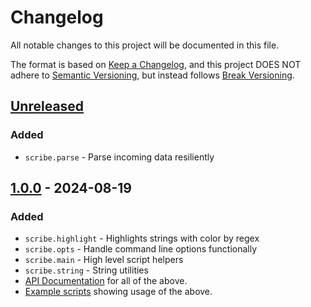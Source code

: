 # Changelog

All notable changes to this project will be documented in this file.

The format is based on [Keep a Changelog](https://keepachangelog.com/en/1.1.0/),
and this project DOES NOT adhere to [Semantic Versioning](https://semver.org/spec/v2.0.0.html),
but instead follows [Break Versioning](https://www.taoensso.com/break-versioning).

## [Unreleased]

### Added

* `scribe.parse` - Parse incoming data resiliently

## [1.0.0] - 2024-08-19

### Added

* `scribe.highlight` - Highlights strings with color by regex
* `scribe.opts` - Handle command line options functionally
* `scribe.main` - High level script helpers
* `scribe.string` - String utilities
* [API Documentation](./API.md) for all of the above.
* [Example scripts](./samples/) showing usage of the above.

[Unreleased]: https://github.com/justone/scribe/compare/v1.0.0...HEAD
[1.0.0]: https://github.com/justone/scribe/releases/tag/v1.0.0
